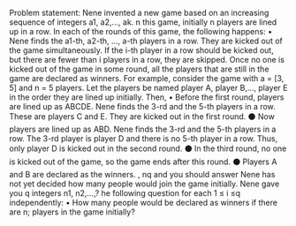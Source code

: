 Problem statement:
Nene invented a new game based on an increasing sequence of integers a1, a2,..., ak.
n this game, initially n players are lined up in a row. In each of the rounds of this game, the following happens:
• Nene finds the a1-th, a2-th, ..., a-th players in a row. They are kicked out of the game simultaneously. If the i-th player in a row should be kicked out, but there are fewer than i players in a row, they are skipped.
Once no one is kicked out of the game in some round, all the players that are still in the game are declared as winners.
For example, consider the game with a = [3, 5] and n = 5 players. Let the players be named player A, player B,..., player E in the order they are lined up initially. Then,
• Before the first round, players are lined up as ABCDE. Nene finds the 3-rd and the 5-th players in a row. These are players C and E. They are kicked out in the first round.
⚫ Now players are lined up as ABD. Nene finds the 3-rd and the 5-th players in a row. The 3-rd player is player D and there is no 5-th player in a row. Thus, only player D is kicked out in the second round.
⚫ In the third round, no one is kicked out of the game, so the game ends after this round.
⚫ Players A and B are declared as the winners.
, nq and you should answer
Nene has not yet decided how many people would join the game initially. Nene gave you q integers n1, n2,...,? he following question for each 1 ≤ i ≤q independently:
• How many people would be declared as winners if there are n; players in the game initially?
